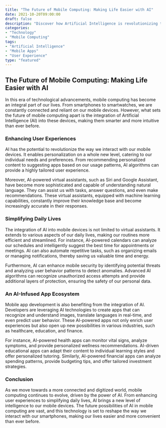 ```yaml
--- 
title: "The Future of Mobile Computing: Making Life Easier with AI"
date: 2021-10-20T09:00:00
draft: false
description: "Discover how Artificial Intelligence is revolutionizing the mobile computing industry, enhancing user experiences, and simplifying our daily lives."
categories: 
- "Technology"
- "Mobile Computing"
tags: 
- "Artificial Intelligence"
- "Mobile Apps"
- "User Experience"
type: "featured"
--- 
```


## The Future of Mobile Computing: Making Life Easier with AI

In this era of technological advancements, mobile computing has become an integral part of our lives. From smartphones to smartwatches, we are constantly connected and reliant on our mobile devices. However, what sets the future of mobile computing apart is the integration of Artificial Intelligence (AI) into these devices, making them smarter and more intuitive than ever before.

### Enhancing User Experiences

AI has the potential to revolutionize the way we interact with our mobile devices. It enables personalization on a whole new level, catering to our individual needs and preferences. From recommending personalized content to suggesting apps based on our usage patterns, AI algorithms can provide a highly tailored user experience.

Moreover, AI-powered virtual assistants, such as Siri and Google Assistant, have become more sophisticated and capable of understanding natural language. They can assist us with tasks, answer questions, and even make recommendations. These virtual assistants, equipped with machine learning capabilities, constantly improve their knowledge base and become increasingly accurate in their responses.

### Simplifying Daily Lives

The integration of AI into mobile devices is not limited to virtual assistants. It extends to various aspects of our daily lives, making our routines more efficient and streamlined. For instance, AI-powered calendars can analyze our schedules and intelligently suggest the best time for appointments or meetings. AI can also automate repetitive tasks, such as organizing emails or managing notifications, thereby saving us valuable time and energy.

Furthermore, AI can enhance mobile security by identifying potential threats and analyzing user behavior patterns to detect anomalies. Advanced AI algorithms can recognize unauthorized access attempts and provide additional layers of protection, ensuring the safety of our personal data.

### An AI-Infused App Ecosystem

Mobile app development is also benefiting from the integration of AI. Developers are leveraging AI technologies to create apps that can recognize and understand images, translate languages in real-time, and even predict user behavior. These AI-powered apps not only enrich user experiences but also open up new possibilities in various industries, such as healthcare, education, and finance.

For instance, AI-powered health apps can monitor vital signs, analyze symptoms, and provide personalized wellness recommendations. AI-driven educational apps can adapt their content to individual learning styles and offer personalized tutoring. Similarly, AI-powered financial apps can analyze spending patterns, provide budgeting tips, and offer tailored investment strategies.

### Conclusion

As we move towards a more connected and digitized world, mobile computing continues to evolve, driven by the power of AI. From enhancing user experiences to simplifying daily lives, AI brings a new level of intelligence to our mobile devices. The future possibilities of AI in mobile computing are vast, and this technology is set to reshape the way we interact with our smartphones, making our lives easier and more convenient than ever before.
